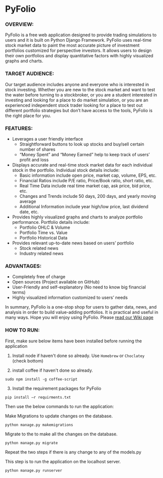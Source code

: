 # PyFolio
### OVERVIEW:
PyFolio is a free web application designed to provide trading simulations to users and it is built on Python Django Framework. PyFolio uses real-time stock market data to paint the most accurate picture of investment portfolios customized for perspective investors. It allows users to design their own portfolios and display quantitative factors with highly visualized graphs and charts.
### TARGET AUDIENCE:
Our target audience includes anyone and everyone who is interested in stock investing. Whether you are new to the stock market and want to test the water before turning to a stockbroker, or you are a student interested in investing and looking for a place to do market simulation, or you are an experienced independent stock trader looking for a place to test out different portfolio strategies but don’t have access to the tools, PyFolio is the right place for you.
### FEATURES:
* Leverages a user friendly interface
  * Straightforward buttons to look up stocks and buy/sell certain number of shares
  * “Money Spent” and “Money Earned” help to keep track of users’ profit and loss
* Displays accurate and real-time stock market data for each individual stock in the portfolio. Individual stock details include:
  * Basic information include open price, market cap, volume, EPS, etc.
  * Financial Ratios include P/E ratio, Price/Book ratio, short ratio, etc.
  * Real Time Data include real time market cap, ask price, bid price, etc.
  * Changes and Trends include 50 days, 200 days, and yearly moving average
  * Additional Information include year high/low price, last dividend date, etc.
* Provides highly visualized graphs and charts to analyze portfolio performance. Portfolio details include:
  * Portfolio OHLC & Volume
  * Portfolio Time vs. Value
  * Portfolio Historical Data
* Provides relevant up-to-date news based on users’ portfolio
  * Stock related news
  * Industry related news

### ADVANTAGES:
* Completely free of charge
* Open sources (Project available on GitHub)
* User-Friendly and self-explanatory (No need to know big financial terms)
* Highly visualized information customized to users’ needs

In summary, PyFolio is a one-stop shop for users to gather data, news, and analysis in order to build value-adding portfolios. It is practical and useful in many ways. Hope you will enjoy using PyFolio. Please [read our Wiki page](https://github.com/Amay22/PyFolio/wiki)

### HOW TO RUN:

First, make sure below items have been installed before running the application

1. Install node if haven't done so already. Use ```Homebrew``` or ```Choclatey``` (check bottom)


2. install coffee if haven't done so already.

```
sudo npm install -g coffee-script
```

3. Install the requirement packages for PyFolio

```
pip install –r requirments.txt
```

Then use the below commands to run the application:

Make Migrations to update changes on the database.

```
python manage.py makemigrations
```
Migrate to the to make all the changes on the database.

```
python manage.py migrate
```

Repeat the two steps if there is any change to any of the models.py

This step is to run the application on the localhost server.

```
python manage.py runserver
```




